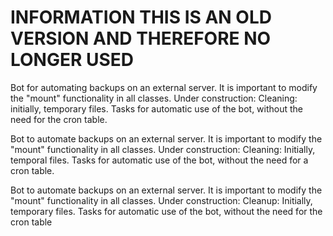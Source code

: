 # INFORMATION THIS IS AN OLD VERSION AND THEREFORE NO LONGER USED

Bot for automating backups on an external server. It is important to modify the "mount" functionality in all classes.
Under construction: Cleaning: initially, temporary files. Tasks for automatic use of the bot, without the need for the cron table.

Bot to automate backups on an external server. It is important to modify the "mount" functionality in all classes.
Under construction: Cleaning: Initially, temporal files. Tasks for automatic use of the bot, without the need for a cron table.

Bot to automate backups on an external server. It is important to modify the "mount" functionality in all classes.
Under construction: Cleanup: Initially, temporary files. Tasks for automatic use of the bot, without the need for the cron table

